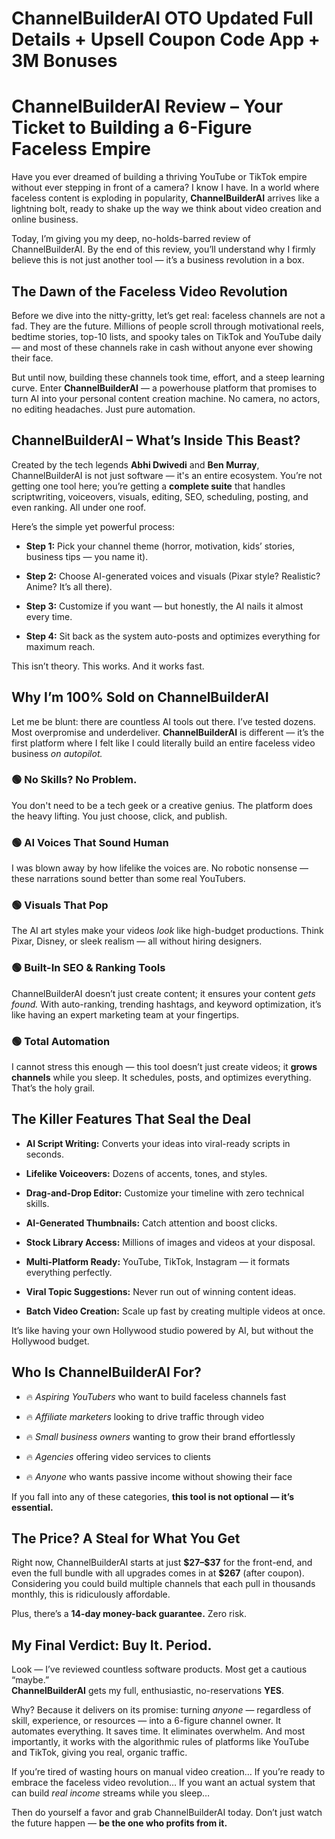 # ChannelBuilderAI OTO Updated Full Details + Upsell Coupon Code App + 3M Bonuses
<h1 class="" data-start="175" data-end="253">ChannelBuilderAI Review – Your Ticket to Building a 6-Figure Faceless Empire</h1>
<p class="" data-start="255" data-end="574">Have you ever dreamed of building a thriving YouTube or TikTok empire without ever stepping in front of a camera? I know I have. In a world where faceless content is exploding in popularity, <strong data-start="446" data-end="466">ChannelBuilderAI</strong> arrives like a lightning bolt, ready to shake up the way we think about video creation and online business.</p>
<p class="" data-start="576" data-end="785">Today, I’m giving you my deep, no-holds-barred review of ChannelBuilderAI. By the end of this review, you’ll understand why I firmly believe this is not just another tool — it’s a business revolution in a box.</p>

<h2 class="" data-start="787" data-end="831">The Dawn of the Faceless Video Revolution</h2>
<p class="" data-start="833" data-end="1153">Before we dive into the nitty-gritty, let’s get real: faceless channels are not a fad. They are the future. Millions of people scroll through motivational reels, bedtime stories, top-10 lists, and spooky tales on TikTok and YouTube daily — and most of these channels rake in cash without anyone ever showing their face.</p>
<p class="" data-start="1155" data-end="1427">But until now, building these channels took time, effort, and a steep learning curve. Enter <strong data-start="1247" data-end="1267">ChannelBuilderAI</strong> — a powerhouse platform that promises to turn AI into your personal content creation machine. No camera, no actors, no editing headaches. Just pure automation.</p>

<h2 class="" data-start="1429" data-end="1476">ChannelBuilderAI – What’s Inside This Beast?</h2>
<p class="" data-start="1478" data-end="1800">Created by the tech legends <strong data-start="1506" data-end="1522">Abhi Dwivedi</strong> and <strong data-start="1527" data-end="1541">Ben Murray</strong>, ChannelBuilderAI is not just software — it's an entire ecosystem. You’re not getting one tool here; you’re getting a <strong data-start="1660" data-end="1678">complete suite</strong> that handles scriptwriting, voiceovers, visuals, editing, SEO, scheduling, posting, and even ranking. All under one roof.</p>
<p class="" data-start="1802" data-end="1841">Here’s the simple yet powerful process:</p>

<ul data-start="1842" data-end="2226">
 	<li class="" data-start="1842" data-end="1945">
<p class="" data-start="1844" data-end="1945"><strong data-start="1844" data-end="1855">Step 1:</strong> Pick your channel theme (horror, motivation, kids’ stories, business tips — you name it).</p>
</li>
 	<li class="" data-start="1946" data-end="2047">
<p class="" data-start="1948" data-end="2047"><strong data-start="1948" data-end="1959">Step 2:</strong> Choose AI-generated voices and visuals (Pixar style? Realistic? Anime? It’s all there).</p>
</li>
 	<li class="" data-start="2048" data-end="2134">
<p class="" data-start="2050" data-end="2134"><strong data-start="2050" data-end="2061">Step 3:</strong> Customize if you want — but honestly, the AI nails it almost every time.</p>
</li>
 	<li class="" data-start="2135" data-end="2226">
<p class="" data-start="2137" data-end="2226"><strong data-start="2137" data-end="2148">Step 4:</strong> Sit back as the system auto-posts and optimizes everything for maximum reach.</p>
</li>
</ul>
<p class="" data-start="2228" data-end="2277">This isn’t theory. This works. And it works fast.</p>

<h2 class="" data-start="2279" data-end="2319">Why I’m 100% Sold on ChannelBuilderAI</h2>
<p class="" data-start="2321" data-end="2584">Let me be blunt: there are countless AI tools out there. I’ve tested dozens. Most overpromise and underdeliver. <strong data-start="2433" data-end="2453">ChannelBuilderAI</strong> is different — it’s the first platform where I felt like I could literally build an entire faceless video business <em data-start="2569" data-end="2584">on autopilot.</em></p>

<h3 class="" data-start="2586" data-end="2615">🟢 No Skills? No Problem.</h3>
<p class="" data-start="2616" data-end="2744">You don't need to be a tech geek or a creative genius. The platform does the heavy lifting. You just choose, click, and publish.</p>

<h3 class="" data-start="2746" data-end="2779">🟢 AI Voices That Sound Human</h3>
<p class="" data-start="2780" data-end="2906">I was blown away by how lifelike the voices are. No robotic nonsense — these narrations sound better than some real YouTubers.</p>

<h3 class="" data-start="2908" data-end="2931">🟢 Visuals That Pop</h3>
<p class="" data-start="2932" data-end="3073">The AI art styles make your videos <em data-start="2967" data-end="2973">look</em> like high-budget productions. Think Pixar, Disney, or sleek realism — all without hiring designers.</p>

<h3 class="" data-start="3075" data-end="3110">🟢 Built-In SEO &amp; Ranking Tools</h3>
<p class="" data-start="3111" data-end="3320">ChannelBuilderAI doesn’t just create content; it ensures your content <em data-start="3181" data-end="3194">gets found.</em> With auto-ranking, trending hashtags, and keyword optimization, it’s like having an expert marketing team at your fingertips.</p>

<h3 class="" data-start="3322" data-end="3345">🟢 Total Automation</h3>
<p class="" data-start="3346" data-end="3522">I cannot stress this enough — this tool doesn’t just create videos; it <strong data-start="3417" data-end="3435">grows channels</strong> while you sleep. It schedules, posts, and optimizes everything. That’s the holy grail.</p>

<h2 class="" data-start="3524" data-end="3565">The Killer Features That Seal the Deal</h2>
<ul data-start="3567" data-end="4174">
 	<li class="" data-start="3567" data-end="3648">
<p class="" data-start="3569" data-end="3648"><strong data-start="3569" data-end="3591">AI Script Writing:</strong> Converts your ideas into viral-ready scripts in seconds.</p>
</li>
 	<li class="" data-start="3649" data-end="3713">
<p class="" data-start="3651" data-end="3713"><strong data-start="3651" data-end="3675">Lifelike Voiceovers:</strong> Dozens of accents, tones, and styles.</p>
</li>
 	<li class="" data-start="3714" data-end="3793">
<p class="" data-start="3716" data-end="3793"><strong data-start="3716" data-end="3741">Drag-and-Drop Editor:</strong> Customize your timeline with zero technical skills.</p>
</li>
 	<li class="" data-start="3794" data-end="3858">
<p class="" data-start="3796" data-end="3858"><strong data-start="3796" data-end="3824">AI-Generated Thumbnails:</strong> Catch attention and boost clicks.</p>
</li>
 	<li class="" data-start="3859" data-end="3934">
<p class="" data-start="3861" data-end="3934"><strong data-start="3861" data-end="3886">Stock Library Access:</strong> Millions of images and videos at your disposal.</p>
</li>
 	<li class="" data-start="3935" data-end="4024">
<p class="" data-start="3937" data-end="4024"><strong data-start="3937" data-end="3962">Multi-Platform Ready:</strong> YouTube, TikTok, Instagram — it formats everything perfectly.</p>
</li>
 	<li class="" data-start="4025" data-end="4095">
<p class="" data-start="4027" data-end="4095"><strong data-start="4027" data-end="4055">Viral Topic Suggestions:</strong> Never run out of winning content ideas.</p>
</li>
 	<li class="" data-start="4096" data-end="4174">
<p class="" data-start="4098" data-end="4174"><strong data-start="4098" data-end="4123">Batch Video Creation:</strong> Scale up fast by creating multiple videos at once.</p>
</li>
</ul>
<p class="" data-start="4176" data-end="4267">It’s like having your own Hollywood studio powered by AI, but without the Hollywood budget.</p>

<h2 class="" data-start="4269" data-end="4300">Who Is ChannelBuilderAI For?</h2>
<ul data-start="4302" data-end="4621">
 	<li class="" data-start="4302" data-end="4368">
<p class="" data-start="4304" data-end="4368">🔥 <em data-start="4307" data-end="4327">Aspiring YouTubers</em> who want to build faceless channels fast</p>
</li>
 	<li class="" data-start="4369" data-end="4434">
<p class="" data-start="4371" data-end="4434">🔥 <em data-start="4374" data-end="4395">Affiliate marketers</em> looking to drive traffic through video</p>
</li>
 	<li class="" data-start="4435" data-end="4504">
<p class="" data-start="4437" data-end="4504">🔥 <em data-start="4440" data-end="4463">Small business owners</em> wanting to grow their brand effortlessly</p>
</li>
 	<li class="" data-start="4505" data-end="4555">
<p class="" data-start="4507" data-end="4555">🔥 <em data-start="4510" data-end="4520">Agencies</em> offering video services to clients</p>
</li>
 	<li class="" data-start="4556" data-end="4621">
<p class="" data-start="4558" data-end="4621">🔥 <em data-start="4561" data-end="4569">Anyone</em> who wants passive income without showing their face</p>
</li>
</ul>
<p class="" data-start="4623" data-end="4712">If you fall into any of these categories, <strong data-start="4665" data-end="4712">this tool is not optional — it’s essential.</strong></p>

<h2 class="" data-start="4714" data-end="4752">The Price? A Steal for What You Get</h2>
<p class="" data-start="4754" data-end="5023">Right now, ChannelBuilderAI starts at just <strong data-start="4797" data-end="4808">$27–$37</strong> for the front-end, and even the full bundle with all upgrades comes in at <strong data-start="4883" data-end="4891">$267</strong> (after coupon). Considering you could build multiple channels that each pull in thousands monthly, this is ridiculously affordable.</p>
<p class="" data-start="5025" data-end="5084">Plus, there’s a <strong data-start="5041" data-end="5073">14-day money-back guarantee.</strong> Zero risk.</p>

<h2 class="" data-start="5086" data-end="5122">My Final Verdict: Buy It. Period.</h2>
<p class="" data-start="5124" data-end="5278">Look — I’ve reviewed countless software products. Most get a cautious “maybe.”<br data-start="5202" data-end="5205" /><strong data-start="5205" data-end="5225">ChannelBuilderAI</strong> gets my full, enthusiastic, no-reservations <strong data-start="5270" data-end="5277">YES</strong>.</p>
<p class="" data-start="5280" data-end="5613">Why? Because it delivers on its promise: turning <em data-start="5329" data-end="5337">anyone</em> — regardless of skill, experience, or resources — into a 6-figure channel owner. It automates everything. It saves time. It eliminates overwhelm. And most importantly, it works with the algorithmic rules of platforms like YouTube and TikTok, giving you real, organic traffic.</p>
<p class="" data-start="5615" data-end="5814">If you’re tired of wasting hours on manual video creation… If you’re ready to embrace the faceless video revolution… If you want an actual system that can build <em data-start="5776" data-end="5789">real income</em> streams while you sleep…</p>
<p class="" data-start="5816" data-end="5946">Then do yourself a favor and grab ChannelBuilderAI today. Don’t just watch the future happen — <strong data-start="5911" data-end="5946">be the one who profits from it.</strong></p>
